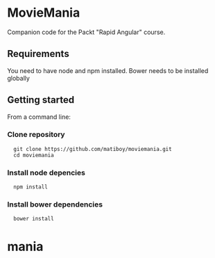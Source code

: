 # MovieMania

Companion code for the Packt "Rapid Angular" course.

## Requirements
You need to have node and npm installed.
Bower needs to be installed globally

## Getting started

From a command line:

### Clone repository

```
  git clone https://github.com/matiboy/moviemania.git
  cd moviemania
```

### Install node depencies

```
  npm install
```

### Install bower dependencies
```
  bower install
```
# mania
